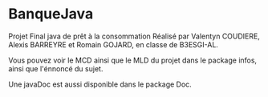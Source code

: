 # BanqueJava
Projet Final java de prêt à la consommation
Réalisé par Valentyn COUDIERE, Alexis BARREYRE et Romain GOJARD, en classe de B3ESGI-AL.

Vous pouvez voir le MCD ainsi que le MLD du projet dans le package infos, ainsi que l'énnoncé du sujet.

Une javaDoc est aussi disponible dans le package Doc. 
